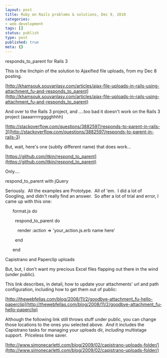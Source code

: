 ```yaml
---
layout: post
title: Ruby on Rails problems & solutions, Dec 9, 2010
categories: 
- web development
tags: []
status: publish
type: post
published: true
meta: {}
---
```


responds_to_parent for Rails 3

This is the linchpin of the solution to Ajaxified file uploads, from my Dec 8 posting. 



[http://khamsouk.souvanlasy.com/articles/ajax-file-uploads-in-rails-using-attachment_fu-and-responds_to_parent](http://khamsouk.souvanlasy.com/articles/ajax-file-uploads-in-rails-using-attachment_fu-and-responds_to_parent)



And over to the Rails 3 project, and ....too bad it doesn't work on the Rails 3 project (aaaarrrrrgggghhhh)



[http://stackoverflow.com/questions/3882597/responds-to-parent-in-rails-3](http://stackoverflow.com/questions/3882597/responds-to-parent-in-rails-3)



But, wait, here's one (subtly different name) that does work...



[https://github.com/itkin/respond_to_parent](https://github.com/itkin/respond_to_parent)



Only....



respond_to_parent with jQuery



Seriously.  All the examples are Prototype.  All of 'em.  I did a lot of Googling, and didn't really find an answer.  So after a lot of trial and error, I came up with this one:



      format.js do 

        respond_to_parent do

          render :action => 'your_action.js.erb name here'

        end

      end





Capistrano and Paperclip uploads



But, but, I don't want my precious Excel files flapping out there in the wind (under public).



This link describes, in detail, how to update your attachments' url and path configuration, including how to get them out of public:



[http://thewebfellas.com/blog/2008/11/2/goodbye-attachment_fu-hello-paperclip](http://thewebfellas.com/blog/2008/11/2/goodbye-attachment_fu-hello-paperclip)



Although the following link still throws stuff under public, you can change those locations to the ones you selected above.  *And* it includes the Capistrano tasks for managing your uploads dir, *including* multistage support.  Priceless time saver.



[http://www.simonecarletti.com/blog/2009/02/capistrano-uploads-folder/](http://www.simonecarletti.com/blog/2009/02/capistrano-uploads-folder/)
